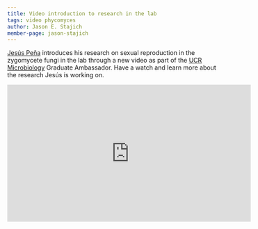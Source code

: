```yaml
---
title: Video introduction to research in the lab
tags: video phycomyces
author: Jason E. Stajich
member-page: jason-stajich
---
```

[Jesús Peña](/members/jesus-pena/) introduces his research on sexual reproduction in the zygomycete fungi in the lab through a new video as part of the [UCR Microbiology](http://microbiology.ucr.edu) Graduate Ambassador. Have a watch and learn more about the research Jesús is working on.

<iframe width="560" height="315" src="https://www.youtube.com/embed/okdpZFn-C5I" title="YouTube video player" frameborder="0" allow="accelerometer; autoplay; clipboard-write; encrypted-media; gyroscope; picture-in-picture" allowfullscreen></iframe>
